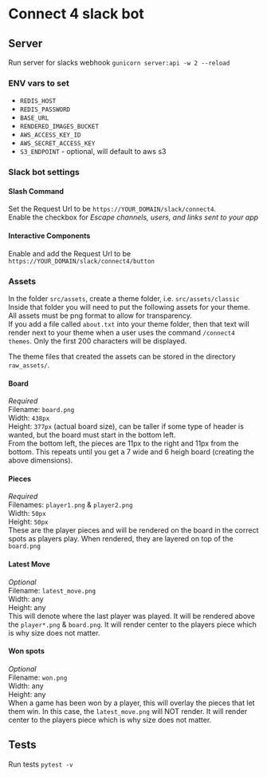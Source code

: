 # Connect 4 slack bot


## Server
Run server for slacks webhook `gunicorn server:api -w 2 --reload`

### ENV vars to set
- `REDIS_HOST`
- `REDIS_PASSWORD`
- `BASE_URL`
- `RENDERED_IMAGES_BUCKET`
- `AWS_ACCESS_KEY_ID`
- `AWS_SECRET_ACCESS_KEY`
- `S3_ENDPOINT` - optional, will default to aws s3

### Slack bot settings

#### Slash Command
Set the Request Url to be `https://YOUR_DOMAIN/slack/connect4`.  
Enable the checkbox for _Escape channels, users, and links sent to your app_  


#### Interactive Components
Enable and add the Request Url to be `https://YOUR_DOMAIN/slack/connect4/button`


### Assets

In the folder `src/assets`, create a theme folder, i.e. `src/assets/classic` Inside that folder you will need to put the following assets for your theme. All assets must be png format to allow for transparency.  
If you add a file called `about.txt` into your theme folder, then that text will render next to your theme when a user uses the command `/connect4 themes`. Only the first 200 characters will be displayed.  

The theme files that created the assets can be stored in the directory `raw_assets/`.  

#### Board
_Required_  
Filename: `board.png`  
Width: `438px`  
Height: `377px` (actual board size), can be taller if some type of header is wanted, but the board must start in the bottom left.  
From the bottom left, the pieces are 11px to the right and 11px from the bottom. This repeats until you get a 7 wide and 6 heigh board (creating the above dimensions).

#### Pieces
_Required_  
Filenames: `player1.png` & `player2.png`  
Width: `50px`  
Height: `50px`  
These are the player pieces and will be rendered on the board in the correct spots as players play. When rendered, they are layered on top of the `board.png`

#### Latest Move
_Optional_  
Filename: `latest_move.png`  
Width: any  
Height: any  
This will denote where the last player was played. It will be rendered above the `player*.png` & `board.png`. It will render center to the players piece which is why size does not matter.

#### Won spots
_Optional_  
Filename: `won.png`  
Width: any  
Height: any  
When a game has been won by a player, this will overlay the pieces that let them win. In this case, the `latest_move.png` will NOT render. It will render center to the players piece which is why size does not matter.  

## Tests
Run tests `pytest -v`  
